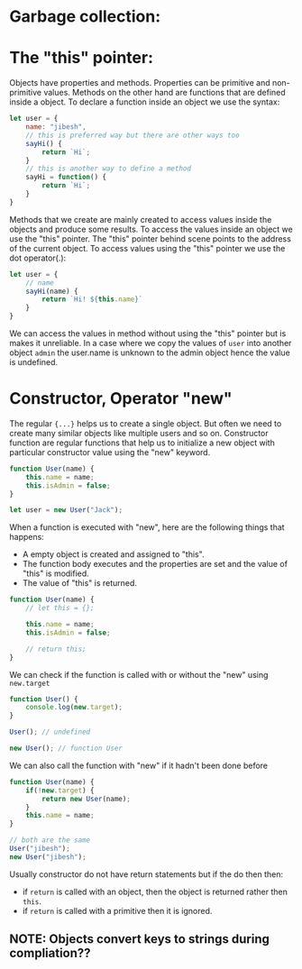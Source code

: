 # Garbage collection: 

# The  "this" pointer:
Objects have properties and methods. Properties can be primitive and non-primitive values. Methods on the other hand are functions that are defined inside a object. To declare a function inside an object we use the syntax:
```javascript 
let user = {
	name: "jibesh",
	// this is preferred way but there are other ways too
	sayHi() {
		return `Hi`;
	}
	// this is another way to define a method
	sayHi = function() {
		return `Hi`;
	}
}
```
Methods that we create are mainly created to access values inside the objects and produce some results. To access the values inside an object we use the  "this" pointer. The "this" pointer behind scene points to the address of the current object. To access values using the "this" pointer we use the dot operator(.):
```javascript
let user = {
	// name
	sayHi(name) {
		return `Hi! ${this.name}`
	}
}
```
We can access the values in method without using the "this" pointer 
but is makes it unreliable. In a case where we copy the values of `user` into another object `admin` the user.name is unknown to the admin object hence the value is undefined.

# Constructor, Operator "new"
The regular `{...}` helps us to create a single object. But often we need to create many similar objects like multiple users and so on. Constructor function are regular functions that help us to initialize a new object with particular constructor value using the "new" keyword. 
```javascript
function User(name) {
	this.name = name;
	this.isAdmin = false;
}

let user = new User("Jack");
```
When a function is executed with "new", here are the following things that happens: 
- A empty object is created and assigned to "this".
- The function body executes and the properties are set and the value of "this" is modified.
- The value of "this" is returned.
```javascript
function User(name) {
	// let this = {};

	this.name = name;
	this.isAdmin = false;

	// return this;
}
```
We can check if the function is called with or without the "new" using `new.target`
```js
function User() {
	console.log(new.target);
}

User(); // undefined

new User(); // function User
```
We can also call the function with "new" if it hadn't been done before 
```js
function User(name) {
	if(!new.target) {
		return new User(name);
	}
	this.name = name;
}

// both are the same
User("jibesh");
new User("jibesh"); 
```
Usually constructor do not have return statements but if the do then then:
- if `return` is called with an object, then the object is returned rather then `this`.
- if `return` is called with a primitive then it is ignored.


## NOTE: Objects convert keys to strings during compliation??
